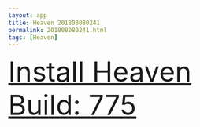 ```yaml
---
layout: app
title: Heaven 201808080241
permalink: 201808080241.html
tags: [Heaven]
---
```

<div class="pure-g">
    <div class="pure-u-1-1" style="font-size: 4em">
        <a class="pure-button-primary" href="itms-services://?action=download-manifest&url=https%3A%2F%2Flitsungyisigono.github.io%2FTestScript%2Fmanifests%2F201808080241.plist"><i class="fa fa-download" aria-hidden="true"></i>Install Heaven Build: 775</a>
    </div>
</div>